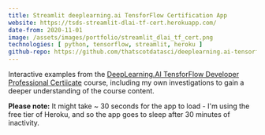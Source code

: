 ```yaml
---
title: Streamlit deeplearning.ai TensforFlow Certification App
website: https://tsds-streamlit-dlai-tf-cert.herokuapp.com/
date-from: 2020-11-01
image: /assets/images/portfolio/streamlit_dlai_tf_cert.png
technologies: [ python, tensorflow, streamlit, heroku ]
github-repo: https://github.com/thatscotdatasci/deeplearning.ai-tensorflow-dev-cert
---
```


Interactive examples from the [DeepLearning.AI TensforFlow Developer Professional Certiicate](https://www.coursera.org/professional-certificates/tensorflow-in-practice) course,
including my own investigations to gain a deeper understanding of the course content.

**Please note:** It might take ~ 30 seconds for the app to load - I'm using the free tier of Heroku, and so the app goes to sleep after 30 minutes of inactivity.